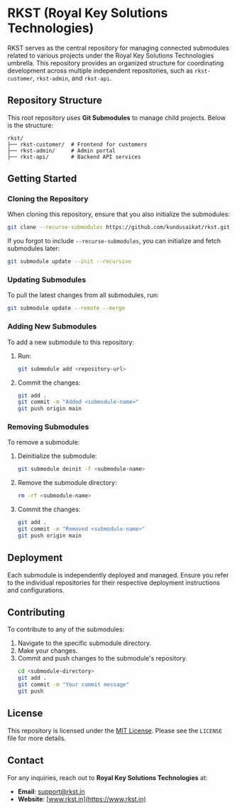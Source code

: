 # RKST (Royal Key Solutions Technologies)

RKST serves as the central repository for managing connected submodules related to various projects under the Royal Key Solutions Technologies umbrella. This repository provides an organized structure for coordinating development across multiple independent repositories, such as `rkst-customer`, `rkst-admin`, and `rkst-api`. 

## Repository Structure

This root repository uses **Git Submodules** to manage child projects. Below is the structure:

```
rkst/
├── rkst-customer/  # Frontend for customers
├── rkst-admin/     # Admin portal
├── rkst-api/       # Backend API services
```

## Getting Started

### Cloning the Repository
When cloning this repository, ensure that you also initialize the submodules:

```bash
git clone --recurse-submodules https://github.com/kundusaikat/rkst.git
```

If you forgot to include `--recurse-submodules`, you can initialize and fetch submodules later:

```bash
git submodule update --init --recursive
```

### Updating Submodules
To pull the latest changes from all submodules, run:

```bash
git submodule update --remote --merge
```

### Adding New Submodules
To add a new submodule to this repository:

1. Run:
   ```bash
   git submodule add <repository-url>
   ```
2. Commit the changes:
   ```bash
   git add .
   git commit -m "Added <submodule-name>"
   git push origin main
   ```

### Removing Submodules
To remove a submodule:

1. Deinitialize the submodule:
   ```bash
   git submodule deinit -f <submodule-name>
   ```
2. Remove the submodule directory:
   ```bash
   rm -rf <submodule-name>
   ```
3. Commit the changes:
   ```bash
   git add .
   git commit -m "Removed <submodule-name>"
   git push origin main
   ```

## Deployment
Each submodule is independently deployed and managed. Ensure you refer to the individual repositories for their respective deployment instructions and configurations.

## Contributing
To contribute to any of the submodules:

1. Navigate to the specific submodule directory.
2. Make your changes.
3. Commit and push changes to the submodule's repository.
   ```bash
   cd <submodule-directory>
   git add .
   git commit -m "Your commit message"
   git push
   ```

## License
This repository is licensed under the [MIT License](LICENSE). Please see the `LICENSE` file for more details.

## Contact
For any inquiries, reach out to **Royal Key Solutions Technologies** at:
- **Email**: support@rkst.in
- **Website**: [www.rkst.in](https://www.rkst.in)